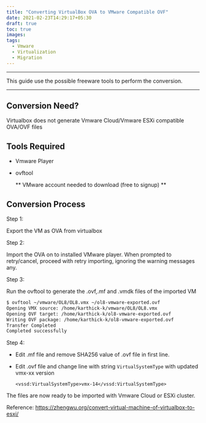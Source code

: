 ```yaml
---
title: "Converting VirtualBox OVA to VMware Compatible OVF"
date: 2021-02-23T14:29:17+05:30
draft: true
toc: true
images:
tags:
  - Vmware
  - Virtualization
  - Migration
---
```

---
This guide use the possible freeware tools to perform the conversion.

---

## Conversion Need?

Virtualbox does not generate Vmware Cloud/Vmware ESXi compatible OVA/OVF files

## Tools Required

- Vmware Player

- ovftool

  ** VMware account needed to download (free to signup) **

## Conversion Process

Step 1:

Export the VM as OVA from virtualbox

Step 2:

Import the OVA on to installed VMware player. When prompted to retry/cancel, proceed with retry importing, ignoring the warning messages any.

Step 3:

Run the ovftool to generate the .ovf,.mf and .vmdk files of the imported VM

```sh
$ ovftool ~/vmware/OL8/OL8.vmx ~/ol8-vmware-exported.ovf                           
Opening VMX source: /home/karthick-k/vmware/OL8/OL8.vmx
Opening OVF target: /home/karthick-k/ol8-vmware-exported.ovf
Writing OVF package: /home/karthick-k/ol8-vmware-exported.ovf
Transfer Completed
Completed successfully
```

Step 4:

- Edit .mf file and remove SHA256 value of .ovf file in first line.

- Edit .ovf file and change line with string `VirtualSystemType` with updated vmx-xx version

  `<vssd:VirtualSystemType>vmx-14</vssd:VirtualSystemType>`

The files are now ready to be imported with Vmware Cloud or ESXi cluster.

Reference: https://zhengwu.org/convert-virtual-machine-of-virtualbox-to-esxi/
